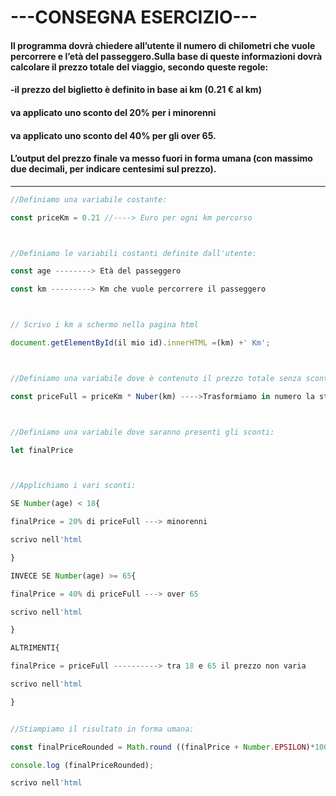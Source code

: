 
# ---CONSEGNA ESERCIZIO---

#### Il programma dovrà chiedere all’utente il numero di chilometri che vuole percorrere e l’età del passeggero.Sulla base di queste informazioni dovrà calcolare il prezzo totale del viaggio, secondo queste regole:
#### -il prezzo del biglietto è definito in base ai km (0.21 € al km) 
#### va applicato uno sconto del 20% per i minorenni
#### va applicato uno sconto del 40% per gli over 65.
#### L’output del prezzo finale va messo fuori in forma umana (con massimo due decimali, per indicare centesimi sul prezzo).

-----------------------------------------------------------------------------------------------------

```javascript
//Definiamo una variabile costante:

const priceKm = 0.21 //----> Euro per ogni km percorso



//Definiamo le variabili costanti definite dall'utente:

const age --------> Età del passeggero

const km ---------> Km che vuole percorrere il passeggero



// Scrivo i km a schermo nella pagina html 

document.getElementById(il mio id).innerHTML =(km) +' Km';



//Definiamo una variabile dove è contenuto il prezzo totale senza sconti:

const priceFull = priceKm * Nuber(km) ---->Trasformiamo in numero la stringa inserita dall'utente



//Definiamo una variabile dove saranno presenti gli sconti:

let finalPrice



//Applichiamo i vari sconti:

SE Number(age) < 18{

finalPrice = 20% di priceFull ---> minorenni

scrivo nell'html

}

INVECE SE Number(age) >= 65{

finalPrice = 40% di priceFull ---> over 65

scrivo nell'html

}

ALTRIMENTI{

finalPrice = priceFull ----------> tra 18 e 65 il prezzo non varia

scrivo nell'html

}


//Stiampiamo il risultato in forma umana:

const finalPriceRounded = Math.round ((finalPrice + Number.EPSILON)*100)/100;

console.log (finalPriceRounded);

scrivo nell'html

```